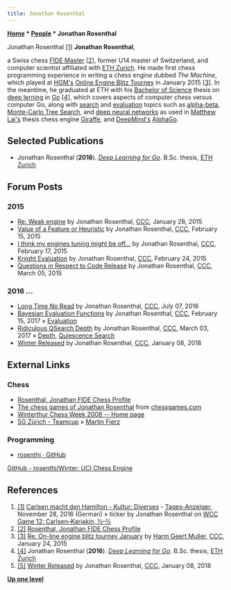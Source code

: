 ```yaml
---
title: Jonathan Rosenthal
---
```

**[Home](Home "Home") \* [People](People "People") \* Jonathan Rosenthal**



 [](https://www.tagesanzeiger.ch/kultur/diverses/der-showdown-kann-beginnen/story/21199877) Jonathan Rosenthal <a id="cite-note-1" href="#cite-ref-1">[1]</a> 
**Jonathan Rosenthal**,  

a Swiss chess [FIDE Master](https://en.wikipedia.org/wiki/FIDE_titles#FIDE_Master_(FM)) <a id="cite-note-2" href="#cite-ref-2">[2]</a>, former U14 master of Switzerland, and computer scientist affiliated with [ETH Zurich](ETH_Zurich "ETH Zurich"). He made first chess programming experience in writing a chess engine dubbed *The Machine*, which played at [HGM's](Harm_Geert_Muller "Harm Geert Muller") [Online Engine Blitz Tourney](index.php?title=Online_Engine_Blitz_Tourneys&action=edit&redlink=1 "Online Engine Blitz Tourneys (page does not exist)") in January 2015 <a id="cite-note-3" href="#cite-ref-3">[3]</a>. In the meantime, he graduated at ETH with his [Bachelor of Science](https://en.wikipedia.org/wiki/Bachelor_of_Science) thesis on [deep lerning](Deep_Learning "Deep Learning") in [Go](Go "Go") <a id="cite-note-4" href="#cite-ref-4">[4]</a>, which covers aspects of computer chess versus computer Go, along with [search](Search "Search") and [evaluation](Evaluation "Evaluation") topics such as [alpha-beta](Alpha-Beta "Alpha-Beta"), [Monte-Carlo Tree Search](Monte-Carlo_Tree_Search "Monte-Carlo Tree Search"), and [deep neural networks](Neural_Networks#Deep "Neural Networks") as used in [Matthew Lai's](Matthew_Lai "Matthew Lai") thesis chess engine [Giraffe](Giraffe "Giraffe"), and [DeepMind's](index.php?title=DeepMind&action=edit&redlink=1 "DeepMind (page does not exist)") [AlphaGo](index.php?title=AlphaGo&action=edit&redlink=1 "AlphaGo (page does not exist)").



## Selected Publications


* Jonathan Rosenthal (**2016**). *[Deep Learning for Go](https://www.research-collection.ethz.ch/handle/20.500.11850/156354)*. B.Sc. thesis, [ETH Zurich](ETH_Zurich "ETH Zurich")


## Forum Posts


### 2015


* [Re: Weak engine](http://www.talkchess.com/forum/viewtopic.php?t=55113&start=6) by Jonathan Rosenthal, [CCC](CCC "CCC"), January 28, 2015
* [Value of a Feature or Heuristic](http://www.talkchess.com/forum/viewtopic.php?t=55355) by Jonathan Rosenthal, [CCC](CCC "CCC"), February 15, 2015
* [I think my engines tuning might be off...](http://www.talkchess.com/forum/viewtopic.php?t=55375) by Jonathan Rosenthal, [CCC](CCC "CCC"), February 17, 2015
* [Knight Evaluation](http://www.talkchess.com/forum/viewtopic.php?t=55453) by Jonathan Rosenthal, [CCC](CCC "CCC"), February 24, 2015
* [Questions in Respect to Code Release](http://www.talkchess.com/forum/viewtopic.php?t=55566) by Jonathan Rosenthal, [CCC](CCC "CCC"), March 05, 2015


### 2016 ...


* [Long Time No Read](http://www.talkchess.com/forum/viewtopic.php?t=60730) by Jonathan Rosenthal, [CCC](CCC "CCC"), July 07, 2016
* [Bayesian Evaluation Functions](http://www.talkchess.com/forum/viewtopic.php?t=63181) by Jonathan Rosenthal, [CCC](CCC "CCC"), February 15, 2017 » [Evaluation](Evaluation "Evaluation")
* [Ridiculous QSearch Depth](http://www.talkchess.com/forum/viewtopic.php?t=63326) by Jonathan Rosenthal, [CCC](CCC "CCC"), March 03, 2017 » [Depth](Depth "Depth"), [Quiescence Search](Quiescence_Search "Quiescence Search")
* [Winter Released](http://www.talkchess.com/forum/viewtopic.php?t=66266) by Jonathan Rosenthal, [CCC](CCC "CCC"), January 08, 2018


## External Links


### Chess


* [Rosenthal, Jonathan FIDE Chess Profile](https://ratings.fide.com/card.phtml?event=1315684)
* [The chess games of Jonathan Rosenthal](http://www.chessgames.com/perl/chessplayer?pid=118860) from [chessgames.com](http://www.chessgames.com/index.html)
* [Winterthur Chess Week 2008 -- Home page](http://www.svwinterthur.ch/schachwoche08/indexEngl.html)
* [SG Zürich - Teamcup](http://www.sgzurich.ch/pages/turniere/teamcup.php) » [Martin Fierz](Martin_Fierz "Martin Fierz")


### Programming


* [rosenthj · GitHub](https://github.com/rosenthj)


 [GitHub - rosenthj/Winter: UCI Chess Engine](https://github.com/rosenthj/Winter)
## References


1. <a id="cite-ref-1" href="#cite-note-1">[1]</a> [Carlsen macht den Hamilton - Kultur: Diverses](https://www.tagesanzeiger.ch/kultur/diverses/der-showdown-kann-beginnen/story/21199877) - [Tages-Anzeiger](https://de.wikipedia.org/wiki/Tages-Anzeiger), November 28, 2016 (German) » ticker by Jonathan Rosenthal on [WCC Game 12: Carlsen–Karjakin, ½–½](https://en.wikipedia.org/wiki/World_Chess_Championship_2016#Game_12:_Carlsen%E2%80%93Karjakin,_%C2%BD%E2%80%93%C2%BD)
2. <a id="cite-ref-2" href="#cite-note-2">[2]</a> [Rosenthal, Jonathan FIDE Chess Profile](https://ratings.fide.com/card.phtml?event=1315684)
3. <a id="cite-ref-3" href="#cite-note-3">[3]</a> [Re: On-line engine blitz tourney January](http://www.talkchess.com/forum/viewtopic.php?t=55039&start=30) by [Harm Geert Muller](Harm_Geert_Muller "Harm Geert Muller"), [CCC](CCC "CCC"), January 24, 2015
4. <a id="cite-ref-4" href="#cite-note-4">[4]</a> Jonathan Rosenthal (**2016**). *[Deep Learning for Go](https://www.research-collection.ethz.ch/handle/20.500.11850/156354)*. B.Sc. thesis, [ETH Zurich](ETH_Zurich "ETH Zurich")
5. <a id="cite-ref-5" href="#cite-note-5">[5]</a> [Winter Released](http://www.talkchess.com/forum/viewtopic.php?t=66266) by Jonathan Rosenthal, [CCC](CCC "CCC"), January 08, 2018

**[Up one level](People "People")**







 
